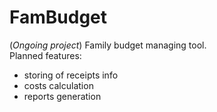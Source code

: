 # FamBudget
(*Ongoing project*) Family budget managing tool.<br /> 
Planned features:
- storing of receipts info
- costs calculation
- reports generation
